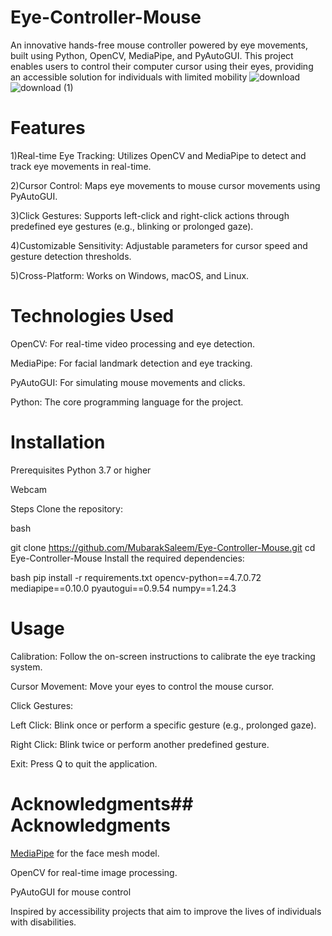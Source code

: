 # Eye-Controller-Mouse
An innovative hands-free mouse controller powered by eye movements, built using Python, OpenCV, MediaPipe, and PyAutoGUI. This project enables users to control their computer cursor using their eyes, providing an accessible solution for individuals with limited mobility
![download](https://github.com/user-attachments/assets/d93bd69b-209c-4682-99f5-157db204a5bb)
![download (1)](https://github.com/user-attachments/assets/f837b5d9-2483-48dc-af14-7f421a4918a8)

# Features

  1)Real-time Eye Tracking: Utilizes OpenCV and MediaPipe to detect and track eye movements in real-time.

  2)Cursor Control: Maps eye movements to mouse cursor movements using PyAutoGUI.
 
  3)Click Gestures: Supports left-click and right-click actions through predefined eye gestures (e.g., blinking or prolonged gaze).

  4)Customizable Sensitivity: Adjustable parameters for cursor speed and gesture detection thresholds.

  5)Cross-Platform: Works on Windows, macOS, and Linux.

# Technologies Used
OpenCV: For real-time video processing and eye detection.

MediaPipe: For facial landmark detection and eye tracking.

PyAutoGUI: For simulating mouse movements and clicks.

Python: The core programming language for the project.

# Installation
Prerequisites
Python 3.7 or higher

Webcam

Steps
Clone the repository:

bash

git clone https://github.com/MubarakSaleem/Eye-Controller-Mouse.git
cd Eye-Controller-Mouse
Install the required dependencies:

bash
pip install -r requirements.txt
  opencv-python==4.7.0.72
  mediapipe==0.10.0
  pyautogui==0.9.54
  numpy==1.24.3

# Usage
Calibration: Follow the on-screen instructions to calibrate the eye tracking system.

Cursor Movement: Move your eyes to control the mouse cursor.

Click Gestures:

Left Click: Blink once or perform a specific gesture (e.g., prolonged gaze).

Right Click: Blink twice or perform another predefined gesture.

Exit: Press Q to quit the application.

# Acknowledgments## Acknowledgments

[MediaPipe](https://mediapipe.dev/) for the face mesh model.

OpenCV for real-time image processing.

PyAutoGUI for mouse control

Inspired by accessibility projects that aim to improve the lives of individuals with disabilities.
